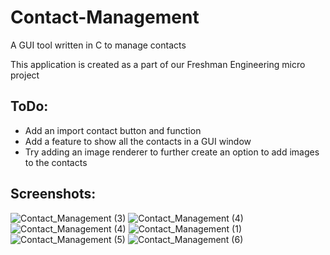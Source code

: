 # Contact-Management
A GUI tool written in C to manage contacts

This application is created as a part of our Freshman Engineering micro project

## ToDo:
- Add an import contact button and function
- Add a feature to show all the contacts in a GUI window
- Try adding an image renderer to further create an option to add images to the contacts
 

## Screenshots:
![Contact_Management (3)](https://user-images.githubusercontent.com/74148058/166148194-31fee936-585c-4fc1-a4ee-bd90b34093c4.jpeg)
![Contact_Management (4)](https://user-images.githubusercontent.com/74148058/166148200-f6ff411d-0c09-4280-928b-eb2118557124.jpeg)
![Contact_Management (4)](https://user-images.githubusercontent.com/74148058/166148216-3523edc2-fbe6-4f2f-a2c9-0f1c777ede6d.jpeg)
![Contact_Management (1)](https://user-images.githubusercontent.com/74148058/166148221-faa6da9f-4beb-4f13-a1bc-ab43df65d87a.jpeg)
![Contact_Management (5)](https://user-images.githubusercontent.com/74148058/166148223-1a820274-10d6-4675-bbe6-6530f338b378.jpeg)
![Contact_Management (6)](https://user-images.githubusercontent.com/74148058/166148242-d15fa314-ed8b-4b11-b0ae-d72c391d9da1.jpeg)
